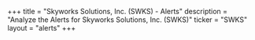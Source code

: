 +++
title = "Skyworks Solutions, Inc. (SWKS) - Alerts"
description = "Analyze the Alerts for Skyworks Solutions, Inc. (SWKS)"
ticker = "SWKS"
layout = "alerts"
+++

